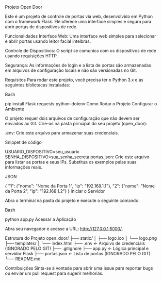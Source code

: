 Projeto Open Door

Este é um projeto de controle de portas via web, desenvolvido em Python com o framework Flask. Ele oferece uma interface simples e segura para abrir portas de dispositivos de rede.

Funcionalidades
Interface Web: Uma interface web simples para selecionar e abrir portas usando leitor facial intelbras.

Controle de Dispositivos: O script se comunica com os dispositivos de rede usando requisições HTTP.

Segurança: As informações de login e a lista de portas são armazenadas em arquivos de configuração locais e não são versionadas no Git.

Requisitos
Para rodar este projeto, você precisa ter o Python 3.x e as seguintes bibliotecas instaladas:

Bash

pip install Flask requests python-dotenv
Como Rodar o Projeto
Configurar o Ambiente

O projeto requer dois arquivos de configuração que não devem ser enviados ao Git. Crie-os na pasta principal do seu projeto (open_door):

.env: Crie este arquivo para armazenar suas credenciais.

Snippet de código

USUARIO_DISPOSITIVO=seu_usuario
SENHA_DISPOSITIVO=sua_senha_secreta
portas.json: Crie este arquivo para listar as portas e seus IPs. Substitua os exemplos pelas suas informações reais.

JSON

{
    "1": {"nome": "Nome da Porta 1", "ip": "192.168.1.1"},
    "2": {"nome": "Nome da Porta 2", "ip": "192.168.1.2"}
}
Iniciar o Servidor

Abra o terminal na pasta do projeto e execute o seguinte comando:

Bash

python app.py
Acessar a Aplicação

Abra seu navegador e acesse a URL: http://127.0.0.1:5000/.

Estrutura do Projeto
open_door/
├── static/
│   ├── logo.ico
│   └── logo.png
├── templates/
│   └── index.html
├── .env           <- Arquivo de credenciais (IGNORADO PELO GIT)
├── .gitignore
├── app.py         <- Lógica principal e servidor Flask
├── portas.json    <- Lista de portas (IGNORADO PELO GIT)
└── README.md

Contribuições
Sinta-se à vontade para abrir uma issue para reportar bugs ou enviar um pull request para sugerir melhorias.
